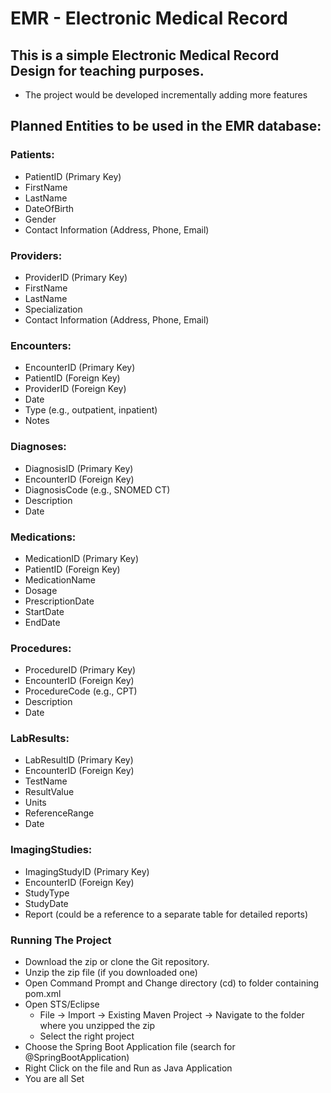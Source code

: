 # EMR - Electronic Medical Record

## This is a simple Electronic Medical Record Design for teaching purposes.
* The project would be developed incrementally adding more features

## Planned Entities to be used in the EMR database:

### Patients:
- PatientID (Primary Key)
- FirstName
- LastName
- DateOfBirth
- Gender
- Contact Information (Address, Phone, Email)

### Providers:
- ProviderID (Primary Key)
- FirstName
- LastName
- Specialization
- Contact Information (Address, Phone, Email)

### Encounters:
- EncounterID (Primary Key)
- PatientID (Foreign Key)
- ProviderID (Foreign Key)
- Date
- Type (e.g., outpatient, inpatient)
- Notes

### Diagnoses:
- DiagnosisID (Primary Key)
- EncounterID (Foreign Key)
- DiagnosisCode (e.g., SNOMED CT)
- Description
- Date

### Medications:
- MedicationID (Primary Key)
- PatientID (Foreign Key)
- MedicationName
- Dosage
- PrescriptionDate
- StartDate
- EndDate

### Procedures:
- ProcedureID (Primary Key)
- EncounterID (Foreign Key)
- ProcedureCode (e.g., CPT)
- Description
- Date

### LabResults:
- LabResultID (Primary Key)
- EncounterID (Foreign Key)
- TestName
- ResultValue
- Units
- ReferenceRange
- Date

### ImagingStudies:
- ImagingStudyID (Primary Key)
- EncounterID (Foreign Key)
- StudyType
- StudyDate
- Report (could be a reference to a separate table for detailed reports)

### Running The Project
- Download the zip or clone the Git repository.
- Unzip the zip file (if you downloaded one)
- Open Command Prompt and Change directory (cd) to folder containing pom.xml
- Open STS/Eclipse
   - File -> Import -> Existing Maven Project -> Navigate to the folder where you unzipped the zip
   - Select the right project
- Choose the Spring Boot Application file (search for @SpringBootApplication)
- Right Click on the file and Run as Java Application
- You are all Set
